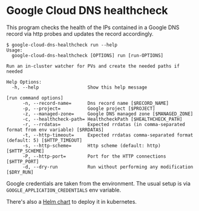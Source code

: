 # Google Cloud DNS healthcheck

This program checks the health of the IPs contained in a Google DNS record via http probes and updates the record accordingly.

```
$ google-cloud-dns-healthcheck run --help
Usage:
  google-cloud-dns-healthcheck [OPTIONS] run [run-OPTIONS]

Run an in-cluster watcher for PVs and create the needed paths if needed

Help Options:
  -h, --help                  Show this help message

[run command options]
      -n, --record-name=      Dns record name [$RECORD_NAME]
      -p, --project=          Google project [$PROJECT]
      -z, --managed-zone=     Google DNS managed zone [$MANAGED_ZONE]
      -c, --healthcheck-path= HealthcheckPath [$HEALTHCHECK_PATH]
      -r, --rrdatas=          Expected rrdatas (in comma-separated format from env variable) [$RRDATAS]
      -t, --http-timeout=     Expected rrdatas comma-separated format (default: 5) [$HTTP_TIMEOUT]
      -s, --http-scheme=      Http scheme (default: http) [$HTTP_SCHEME]
      -P, --http-port=        Port for the HTTP connections [$HTTP_PORT]
      -d, --dry-run           Run without performing any modification [$DRY_RUN]
```

Google credentials are taken from the environment. The usual setup is via `GOOGLE_APPLICATION_CREDENTIALS` env variable.

There's also a [Helm chart](https://github.com/src-d/charts/tree/master/google-cloud-dns-healthcheck) to deploy it in kubernetes.
